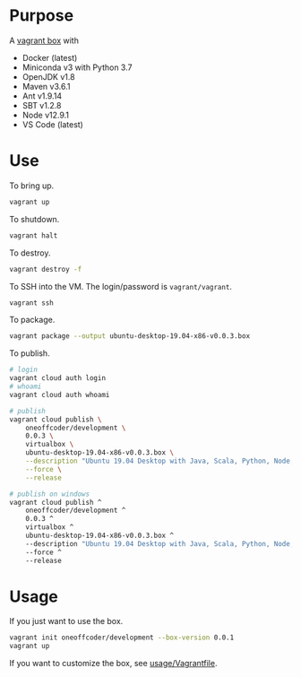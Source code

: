 # Purpose

A [vagrant box](https://app.vagrantup.com/oneoffcoder/boxes/development) with

* Docker (latest)
* Miniconda v3 with Python 3.7
* OpenJDK v1.8
* Maven v3.6.1
* Ant v1.9.14
* SBT v1.2.8
* Node v12.9.1
* VS Code (latest)

# Use

To bring up.

```bash
vagrant up
```

To shutdown.

```bash
vagrant halt
```

To destroy.

```bash
vagrant destroy -f
```

To SSH into the VM. The login/password is `vagrant/vagrant`.

```bash
vagrant ssh
```

To package.

```bash
vagrant package --output ubuntu-desktop-19.04-x86-v0.0.3.box
```

To publish.

```bash
# login
vagrant cloud auth login
# whoami
vagrant cloud auth whoami

# publish
vagrant cloud publish \
    oneoffcoder/development \
    0.0.3 \
    virtualbox \
    ubuntu-desktop-19.04-x86-v0.0.3.box \
    --description "Ubuntu 19.04 Desktop with Java, Scala, Python, Node, Docker and VS Code" \
    --force \
    --release

# publish on windows
vagrant cloud publish ^
    oneoffcoder/development ^
    0.0.3 ^
    virtualbox ^
    ubuntu-desktop-19.04-x86-v0.0.3.box ^
    --description "Ubuntu 19.04 Desktop with Java, Scala, Python, Node, Docker and VS Code" ^
    --force ^
    --release
```

# Usage

If you just want to use the box.

```bash
vagrant init oneoffcoder/development --box-version 0.0.1
vagrant up
```

If you want to customize the box, see [usage/Vagrantfile](usage/Vagrantfile).